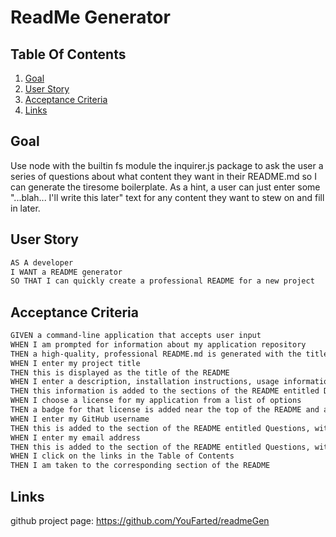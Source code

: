 

# ReadMe Generator

## Table Of Contents
1.  [Goal](#goal)
1.  [User Story](#user-story)
2.  [Acceptance Criteria](#acceptance-criteria)
3.  [Links](#links)

## Goal

Use node with the builtin fs module the inquirer.js package to ask the user a series of questions about what content they want in their README.md so I can generate the tiresome boilerplate.  As a hint, a user can just enter some "...blah... I'll write this later" text for any content they want to stew on and fill in later.

## User Story

```md
AS A developer
I WANT a README generator
SO THAT I can quickly create a professional README for a new project
```

## Acceptance Criteria

```md
GIVEN a command-line application that accepts user input
WHEN I am prompted for information about my application repository
THEN a high-quality, professional README.md is generated with the title of my project and sections entitled Description, Table of Contents, Installation, Usage, License, Contributing, Tests, and Questions
WHEN I enter my project title
THEN this is displayed as the title of the README
WHEN I enter a description, installation instructions, usage information, contribution guidelines, and test instructions
THEN this information is added to the sections of the README entitled Description, Installation, Usage, Contributing, and Tests
WHEN I choose a license for my application from a list of options
THEN a badge for that license is added near the top of the README and a notice is added to the section of the README entitled License that explains which license the application is covered under
WHEN I enter my GitHub username
THEN this is added to the section of the README entitled Questions, with a link to my GitHub profile
WHEN I enter my email address
THEN this is added to the section of the README entitled Questions, with instructions on how to reach me with additional questions
WHEN I click on the links in the Table of Contents
THEN I am taken to the corresponding section of the README
```

## Links
github project page:  https://github.com/YouFarted/readmeGen